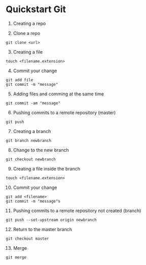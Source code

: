 # Quickstart Git

01. Creating a repo

02. Clone a repo

```
git clone <url>
```

03. Creating a file

```
touch <filename.extension>
```

04. Commit your change 

```
git add file
git commit -m "message"

```

05. Adding files and comming at the same time

```
git commit -am "message"
```

06. Pushing commits to a remote repository (master)

```
git push
```

07. Creating a branch

```
git branch newbranch
```

08. Change to the new branch

```
git checkout newbranch
```

09. Creating a file inside the branch

```
touch <filename.extension>
```

10. Commit your change 

```
git add <filename>
git commit -m "message"s
```

11. Pushing commits to a remote repository not created (branch)

```
git push --set-upstream origin newbranch
```

12. Return to the master branch

```
git checkout master
```

13. Merge

```
git merge
```



